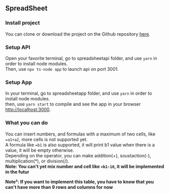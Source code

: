 ## SpreadSheet

### Install project

You can clone or download the project on the Github repository [here](https://github.com/Jpetre/spreadsheet).<br />

### Setup API

Open your favorite terminal, go to spreadsheetapi folder, and use `yarn` in order to install node modules.<br />
Then, use `npx ts-node app` to launch api on port 3001.

### Setup App

In your terminal, go to spreadsheetapp folder, and use `yarn` in order to install node modules.<br />
then, use `yarn start` to compile and see the app in your browser [http://localhost:3000](http://localhost:3000).

### What you can do 

You can insert numbers, and formulas with a maximum of two cells, like `=a1+a2`, more cells is not supported yet.<br />
A formula like `=b1` is also supported, it will print b1 value when there is a value, it will be empty otherwise.<br />
Depending on the operator, you can make addition(+), soustaction(-), multiplication(*), or division(/).<br />
**Note: You can't yet mix number and cell like `=b1-10`, it will be implemented in the futur**

**Note²: If you want to implement this table, you have to know that you can't have more than 9 rows and columns for now**